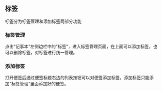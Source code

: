 ## 标签

标签分为标签管理和添加标签两部分功能

### 标签管理

点击"记事本"左侧边栏中的"标签"，进入标签管理页面，在上面可以添加标签，也可以删除标签，对标签进行统一管理。

### 添加标签

打开便签后通过便签标题右边的列表按钮可以对便签添加标签。添加标签只能添加"标签管理"里面添加好的便签。
